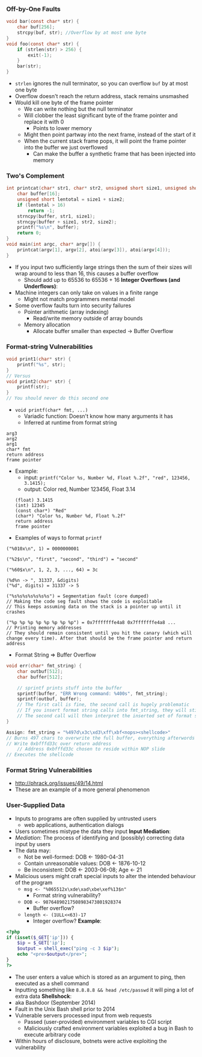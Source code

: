 ### Off-by-One Faults
```c
void bar(const char* str) {
	char buf[256];
	strcpy(buf, str); //Overflow by at most one byte
}
void foo(const char* str) {
	if (strlen(str) > 256) {
		exit(-1);
	}
	bar(str);
}
```
 - `strlen` ignores the null terminator, so you can overflow `buf` by at most one byte
 - Overflow doesn't reach the return address, stack remains unsmashed
 - Would kill one byte of the frame pointer
	 - We can write nothing but the null terminator
	 - Will clobber the least significant byte of the frame pointer and replace it with 0
		 - Points to lower memory
	 - Might then point partway into the next frame, instead of the start of it
	 - When the current stack frame pops, it will point the frame pointer into the buffer we just overflowed
		 - Can make the buffer a synthetic frame that has been injected into memory

### Two's Complement
```c
int printcat(char* str1, char* str2, unsigned short size1, unsigned short size2) {
	char buffer[16];
	unsigned short lentotal = size1 + size2;
	if (lentotal > 16)
		return -1;
	strncpy(buffer, str1, size1);
	strncpy(buffer + size1, str2, size2);
	printf("%s\n", buffer);
	return 0;
}
void main(int argc, char* argv[]) {
	printcat(argv[1], argv[2], atoi(argv[3]), atoi(argv[4]));
}
```
 - If you input two sufficiently large strings then the sum of their sizes will wrap around to less than 16, this causes a buffer overflow
	 - Should add up to 65536 to 65536 + 16
**Integer Overflows (and Underflows)**:
 - Machine integers can only take on values in a finite range
	 - Might not match programmers mental model
 - Some overflow faults turn into security failures
	 - Pointer arithmetic (array indexing)
		 - Read/write memory outside of array bounds
	 - Memory allocation
		 - Allocate buffer smaller than expected -> Buffer Overflow

### Format-string Vulnerabilities
```c
void print1(char* str) {
	printf("%s", str);
}
// Versus
void print2(char* str) {
	printf(str);
}
// You should never do this second one
```
 - `void printf(char* fmt, ...)`
	 - Variadic function: Doesn't know how many arguments it has
	 - Inferred at runtime from format string
```stack
arg3
arg2
arg1
char* fmt
return address
frame pointer
```
 - Example:
	 - input: `printf("Color %s, Number %d, Float %.2f", "red", 123456, 3.1415);`
	 - output: Color red, Number 123456, Float 3.14
	```stack
	(float) 3.1415
	(int) 12345
	(const char*) "Red"
	(char*) "Color %s, Number %d, Float %.2f"
	return address
	frame pointer
	```
 - Examples of ways to format `printf`
```
("%010x\n", 1) = 0000000001

("%2$s\n", "first", "second", "third") = "second"

("%60$x\n", 1, 2, 3, ..., 64) = 3c

(%d%n -> ", 31337, &digits)
("%d", digits) = 31337 -> 5

("%s%s%s%s%s%s%s") = Segmentation fault (core dumped)
// Making the code seg fault shows the code is exploitable
// This keeps assuming data on the stack is a pointer up until it crashes

("%p %p %p %p %p %p %p %p") = 0x7fffffffe4a8 0x7fffffffe4a8 ...
// Printing memory addresses
// They should remain consistent until you hit the canary (which will change every time). After that should be the frame pointer and return address
```
 - Format String => Buffer Overflow
```c
void err(char* fmt_string) {
	char outbuf[512];
	char buffer[512];

	// sprintf prints stuff into the buffer
	sprintf(buffer, "ERR Wrong command: %400s", fmt_string);
	sprintf(outbuf, buffer);
	// The first call is fine, the second call is hugely problematic
	// If you insert format string calls into fmt_string, they will still be there after the first call.
	// The second call will then interpret the inserted set of format string calls	
}

Assign: fmt_string = "%497d\x3c\xd3\xff\xbf<nops><shellcode>"
// Burns 497 chars to overwrite the full buffer, everything afterwords overflows it
// Write 0xbfffd33c over return address
	// Address 0xbfffd33c chosen to reside within NOP slide
// Executes the shellcode
```

### Format String Vulnerabilities
 - http://phrack.org/issues/49/14.html
 - These are an example of a more general phenomenon

### User-Supplied Data
 - Inputs to programs are often supplied by untrusted users
	 - web applications, authentication dialogs
 - Users sometimes mistype the data they input
**Input Mediation**:
 - *Mediation*: The process of identifying and (possibly) correcting data input by users
 - The data may:
	 - Not be well-formed: DOB <- 1980-04-31
	 - Contain unreasonable values: DOB <- 1876-10-12
	 - Be inconsistent: DOB <- 2003-06-08; Age <- 21
 - Malicious users might craft special inputs to alter the intended behaviour of the program
	 - `msg <- "%065512x\xde\xad\xbe\xef%13$n"`
		 - Format string vulnerability?
	 - `DOB <- 98764890217508983473801928374`
		 - Buffer overflow?
	 - `length <- (1ULL<<63)-17`
		 - Integer overflow?
**Example**:
```php
<?php
if (isset($_GET['ip'])) {
	$ip = $_GET['ip'];
	$output = shell_exec("ping -c 3 $ip");
	echo "<pre>$output</pre>";
}
?>
```
 - The user enters a value which is stored as an argument to ping, then executed as a shell command
 - Inputting something like `8.8.8.8 && head /etc/passwd` it will ping a lot of extra data
**Shellshock**:
 - aka Bashdoor (September 2014)
 - Fault in the Unix Bash shell prior to 2014
 - Vulnerable servers processed input from web requests
	 - Passed (user-provided) environment variables to CGI script
	 - Maliciously crafted environment variables exploited a bug in Bash to execute arbitrary code
 - Within hours of disclosure, botnets were active exploiting the vulnerability

